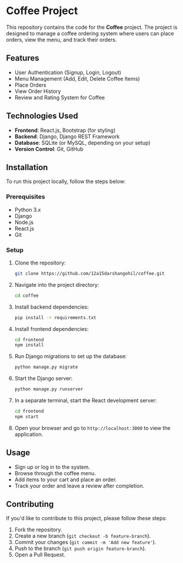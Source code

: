 # Coffee Project

This repository contains the code for the **Coffee** project. The project is designed to manage a coffee ordering system where users can place orders, view the menu, and track their orders.

## Features

- User Authentication (Signup, Login, Logout)
- Menu Management (Add, Edit, Delete Coffee Items)
- Place Orders
- View Order History
- Review and Rating System for Coffee

## Technologies Used

- **Frontend**: React.js, Bootstrap (for styling)
- **Backend**: Django, Django REST Framework
- **Database**: SQLite (or MySQL, depending on your setup)
- **Version Control**: Git, GitHub

## Installation

To run this project locally, follow the steps below:

### Prerequisites

- Python 3.x
- Django
- Node.js
- React.js
- Git

### Setup

1. Clone the repository:

    ```bash
    git clone https://github.com/12a15darshangohil/coffee.git
    ```

2. Navigate into the project directory:

    ```bash
    cd coffee
    ```

3. Install backend dependencies:

    ```bash
    pip install -r requirements.txt
    ```

4. Install frontend dependencies:

    ```bash
    cd frontend
    npm install
    ```

5. Run Django migrations to set up the database:

    ```bash
    python manage.py migrate
    ```

6. Start the Django server:

    ```bash
    python manage.py runserver
    ```

7. In a separate terminal, start the React development server:

    ```bash
    cd frontend
    npm start
    ```

8. Open your browser and go to `http://localhost:3000` to view the application.

## Usage

- Sign up or log in to the system.
- Browse through the coffee menu.
- Add items to your cart and place an order.
- Track your order and leave a review after completion.

## Contributing

If you'd like to contribute to this project, please follow these steps:

1. Fork the repository.
2. Create a new branch (`git checkout -b feature-branch`).
3. Commit your changes (`git commit -m 'Add new feature'`).
4. Push to the branch (`git push origin feature-branch`).
5. Open a Pull Request.
